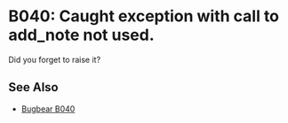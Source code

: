 # B040: Caught exception with call to add_note not used.

Did you forget to raise it?

## See Also

* [Bugbear B040](https://github.com/PyCQA/flake8-bugbear?tab=readme-ov-file)
